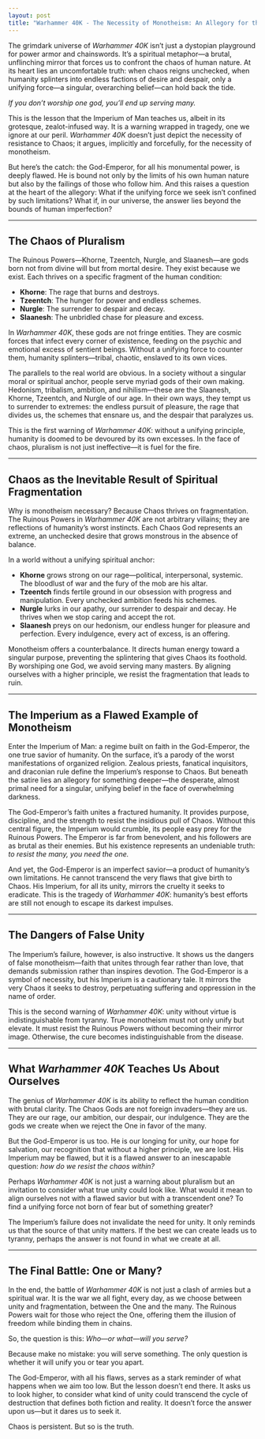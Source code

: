 ```yaml
---
layout: post
title: "Warhammer 40K - The Necessity of Monotheism: An Allegory for the Ages"
---
```


The grimdark universe of _Warhammer 40K_ isn’t just a dystopian playground for power armor and chainswords. It’s a spiritual metaphor—a brutal, unflinching mirror that forces us to confront the chaos of human nature. At its heart lies an uncomfortable truth: when chaos reigns unchecked, when humanity splinters into endless factions of desire and despair, only a unifying force—a singular, overarching belief—can hold back the tide.

_If you don’t worship one god, you’ll end up serving many._

This is the lesson that the Imperium of Man teaches us, albeit in its grotesque, zealot-infused way. It is a warning wrapped in tragedy, one we ignore at our peril. _Warhammer 40K_ doesn’t just depict the necessity of resistance to Chaos; it argues, implicitly and forcefully, for the necessity of monotheism.

But here’s the catch: the God-Emperor, for all his monumental power, is deeply flawed. He is bound not only by the limits of his own human nature but also by the failings of those who follow him. And this raises a question at the heart of the allegory: What if the unifying force we seek isn’t confined by such limitations? What if, in our universe, the answer lies beyond the bounds of human imperfection?

---

## The Chaos of Pluralism

The Ruinous Powers—Khorne, Tzeentch, Nurgle, and Slaanesh—are gods born not from divine will but from mortal desire. They exist because we exist. Each thrives on a specific fragment of the human condition:

- **Khorne**: The rage that burns and destroys.
- **Tzeentch**: The hunger for power and endless schemes.
- **Nurgle**: The surrender to despair and decay.
- **Slaanesh**: The unbridled chase for pleasure and excess.

In _Warhammer 40K_, these gods are not fringe entities. They are cosmic forces that infect every corner of existence, feeding on the psychic and emotional excess of sentient beings. Without a unifying force to counter them, humanity splinters—tribal, chaotic, enslaved to its own vices.

The parallels to the real world are obvious. In a society without a singular moral or spiritual anchor, people serve myriad gods of their own making. Hedonism, tribalism, ambition, and nihilism—these are the Slaanesh, Khorne, Tzeentch, and Nurgle of our age. In their own ways, they tempt us to surrender to extremes: the endless pursuit of pleasure, the rage that divides us, the schemes that ensnare us, and the despair that paralyzes us.

This is the first warning of _Warhammer 40K_: without a unifying principle, humanity is doomed to be devoured by its own excesses. In the face of chaos, pluralism is not just ineffective—it is fuel for the fire.

---

## Chaos as the Inevitable Result of Spiritual Fragmentation

Why is monotheism necessary? Because Chaos thrives on fragmentation. The Ruinous Powers in _Warhammer 40K_ are not arbitrary villains; they are reflections of humanity’s worst instincts. Each Chaos God represents an extreme, an unchecked desire that grows monstrous in the absence of balance.

In a world without a unifying spiritual anchor:

- **Khorne** grows strong on our rage—political, interpersonal, systemic. The bloodlust of war and the fury of the mob are his altar.
- **Tzeentch** finds fertile ground in our obsession with progress and manipulation. Every unchecked ambition feeds his schemes.
- **Nurgle** lurks in our apathy, our surrender to despair and decay. He thrives when we stop caring and accept the rot.
- **Slaanesh** preys on our hedonism, our endless hunger for pleasure and perfection. Every indulgence, every act of excess, is an offering.

Monotheism offers a counterbalance. It directs human energy toward a singular purpose, preventing the splintering that gives Chaos its foothold. By worshiping one God, we avoid serving many masters. By aligning ourselves with a higher principle, we resist the fragmentation that leads to ruin.

---

## The Imperium as a Flawed Example of Monotheism

Enter the Imperium of Man: a regime built on faith in the God-Emperor, the one true savior of humanity. On the surface, it’s a parody of the worst manifestations of organized religion. Zealous priests, fanatical inquisitors, and draconian rule define the Imperium’s response to Chaos. But beneath the satire lies an allegory for something deeper—the desperate, almost primal need for a singular, unifying belief in the face of overwhelming darkness.

The God-Emperor’s faith unites a fractured humanity. It provides purpose, discipline, and the strength to resist the insidious pull of Chaos. Without this central figure, the Imperium would crumble, its people easy prey for the Ruinous Powers. The Emperor is far from benevolent, and his followers are as brutal as their enemies. But his existence represents an undeniable truth: _to resist the many, you need the one._

And yet, the God-Emperor is an imperfect savior—a product of humanity’s own limitations. He cannot transcend the very flaws that give birth to Chaos. His Imperium, for all its unity, mirrors the cruelty it seeks to eradicate. This is the tragedy of _Warhammer 40K_: humanity’s best efforts are still not enough to escape its darkest impulses.

---

## The Dangers of False Unity

The Imperium’s failure, however, is also instructive. It shows us the dangers of false monotheism—faith that unites through fear rather than love, that demands submission rather than inspires devotion. The God-Emperor is a symbol of necessity, but his Imperium is a cautionary tale. It mirrors the very Chaos it seeks to destroy, perpetuating suffering and oppression in the name of order.

This is the second warning of _Warhammer 40K_: unity without virtue is indistinguishable from tyranny. True monotheism must not only unify but elevate. It must resist the Ruinous Powers without becoming their mirror image. Otherwise, the cure becomes indistinguishable from the disease.

---

## What _Warhammer 40K_ Teaches Us About Ourselves

The genius of _Warhammer 40K_ is its ability to reflect the human condition with brutal clarity. The Chaos Gods are not foreign invaders—they are us. They are our rage, our ambition, our despair, our indulgence. They are the gods we create when we reject the One in favor of the many.

But the God-Emperor is us too. He is our longing for unity, our hope for salvation, our recognition that without a higher principle, we are lost. His Imperium may be flawed, but it is a flawed answer to an inescapable question: _how do we resist the chaos within?_

Perhaps _Warhammer 40K_ is not just a warning about pluralism but an invitation to consider what true unity could look like. What would it mean to align ourselves not with a flawed savior but with a transcendent one? To find a unifying force not born of fear but of something greater?

The Imperium’s failure does not invalidate the need for unity. It only reminds us that the source of that unity matters. If the best we can create leads us to tyranny, perhaps the answer is not found in what we create at all.

---

## The Final Battle: One or Many?

In the end, the battle of _Warhammer 40K_ is not just a clash of armies but a spiritual war. It is the war we all fight, every day, as we choose between unity and fragmentation, between the One and the many. The Ruinous Powers wait for those who reject the One, offering them the illusion of freedom while binding them in chains.

So, the question is this: _Who—or what—will you serve?_

Because make no mistake: you will serve something. The only question is whether it will unify you or tear you apart.

The God-Emperor, with all his flaws, serves as a stark reminder of what happens when we aim too low. But the lesson doesn’t end there. It asks us to look higher, to consider what kind of unity could transcend the cycle of destruction that defines both fiction and reality. It doesn’t force the answer upon us—but it dares us to seek it.

Chaos is persistent. But so is the truth.
